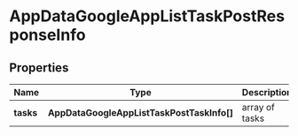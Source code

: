 # AppDataGoogleAppListTaskPostResponseInfo

## Properties

| Name | Type | Description | Notes |
|------------ | ------------- | ------------- | -------------|
**tasks** | **AppDataGoogleAppListTaskPostTaskInfo[]** | array of tasks |[optional]|
